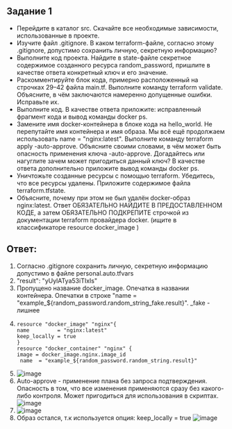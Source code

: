 ## Задание 1
* Перейдите в каталог src. Скачайте все необходимые зависимости, использованные в проекте.
* Изучите файл .gitignore. В каком terraform-файле, согласно этому .gitignore, допустимо сохранить личную, секретную информацию?
* Выполните код проекта. Найдите в state-файле секретное содержимое созданного ресурса random_password, пришлите в качестве ответа конкретный ключ и его значение.
* Раскомментируйте блок кода, примерно расположенный на строчках 29–42 файла main.tf. Выполните команду terraform validate. Объясните, в чём заключаются намеренно допущенные ошибки. Исправьте их.
* Выполните код. В качестве ответа приложите: исправленный фрагмент кода и вывод команды docker ps.
* Замените имя docker-контейнера в блоке кода на hello_world. Не перепутайте имя контейнера и имя образа. Мы всё ещё продолжаем использовать name = "nginx:latest". Выполните команду terraform apply -auto-approve. Объясните своими словами, в чём может быть опасность 
применения ключа -auto-approve. Догадайтесь или нагуглите зачем может пригодиться данный ключ? В качестве ответа дополнительно приложите вывод команды docker ps.
* Уничтожьте созданные ресурсы с помощью terraform. Убедитесь, что все ресурсы удалены. Приложите содержимое файла terraform.tfstate.
* Объясните, почему при этом не был удалён docker-образ nginx:latest. Ответ ОБЯЗАТЕЛЬНО НАЙДИТЕ В ПРЕДОСТАВЛЕННОМ КОДЕ, а затем ОБЯЗАТЕЛЬНО ПОДКРЕПИТЕ строчкой из документации terraform провайдера docker. (ищите в классификаторе resource docker_image )

## Ответ: 
1. Согласно .gitignore сохранить личную, секретную информацию допустимо в файле personal.auto.tfvars
2. "result": "yUylATya53iTIxIs"
3. Пропущено название docker_image. Опечатка в названии контейнера. Опечатки в строке "name = "example_${random_password.random_string_fake.result}". _fake - лишнее
4. ```
   resource "docker_image" "nginx"{
   name         = "nginx:latest"
   keep_locally = true
   }
   resource "docker_container" "nginx" {
   image = docker_image.nginx.image_id
    name  = "example_${random_password.random_string.result}"
   ```
5. ![image](https://github.com/pendolf1984/netology/assets/70535199/4e289dee-3aa4-43c1-898a-8f760d1c5179)
6. Auto-approve - применение плана без запроса подтверждения. Опасность в том, что все изменения применяются сразу без какого-либо контроля. Может пригодиться для использования в скриптах.
   ![image](https://github.com/pendolf1984/netology/assets/70535199/3caaedb9-2e6b-421e-9c17-d9b3285c1d84)
7. ![image](https://github.com/pendolf1984/netology/assets/70535199/ba1c62ae-0c51-4420-94b3-f68cd0ed8fc8)
8. Образ остался, т.к используется опция: keep_locally = true
   ![image](https://github.com/pendolf1984/netology/assets/70535199/3985d458-9259-42da-b23f-f87aa51b965e) 

   


